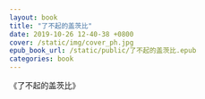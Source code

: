 ```yaml
---
layout: book
title: "了不起的盖茨比"
date: 2019-10-26 12-40-38 +0800
cover: /static/img/cover_ph.jpg
epub_book_url: /static/public/了不起的盖茨比.epub
categories: book
---
```


《了不起的盖茨比》